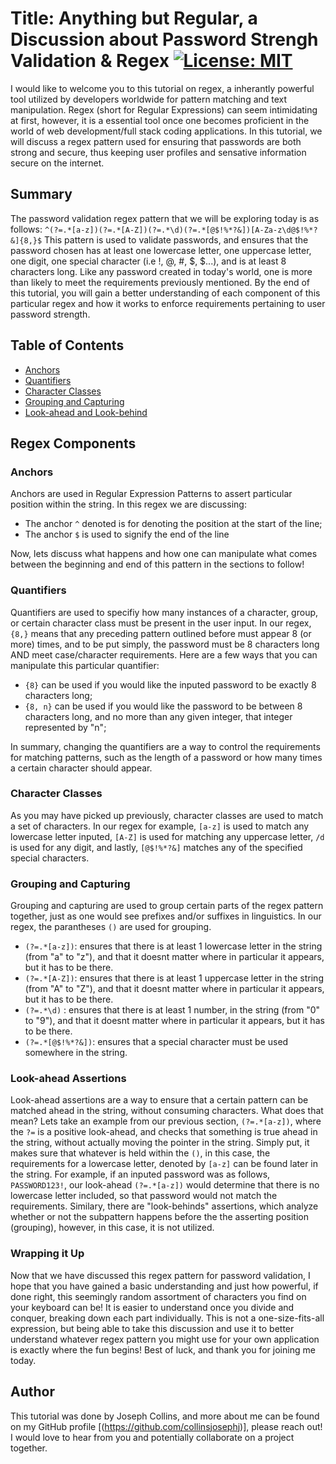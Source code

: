 # Title: Anything but Regular, a Discussion about Password Strengh Validation & Regex [![License: MIT](https://img.shields.io/badge/License-MIT-yellow.svg)](https://opensource.org/licenses/MIT)

I would like to welcome you to this tutorial on regex, a inherantly powerful tool utilized by developers worldwide for pattern matching and text manipulation. Regex (short for Regular Expressions) can seem intimidating at first, however, it is a essential tool once one becomes proficient in the world of web development/full stack coding applications. In this tutorial, we will discuss a regex pattern used for ensuring that passwords are both strong and secure, thus keeping user profiles and sensative information secure on the internet. 

## Summary

The password validation regex pattern that we will be exploring today is as follows: `^(?=.*[a-z])(?=.*[A-Z])(?=.*\d)(?=.*[@$!%*?&])[A-Za-z\d@$!%*?&]{8,}$`
This pattern is used to validate passwords, and ensures that the password chosen has at least one lowercase letter, one uppercase letter, one digit, one special character (i.e !, @, #, $, $...), and is at least 8 characters long. Like any password created in today's world, one is more than likely to meet the requirements previously mentioned. By the end of this tutorial, you will gain a better understanding of each component of this particular regex and how it works to enforce requirements pertaining to user password strength. 

## Table of Contents

- [Anchors](#anchors)
- [Quantifiers](#quantifiers)
- [Character Classes](#character-classes)
- [Grouping and Capturing](#grouping-and-capturing)
- [Look-ahead and Look-behind](#look-ahead-and-look-behind)

## Regex Components

### Anchors

Anchors are used in Regular Expression Patterns to assert particular position within the string. In this regex we are discussing:

   - The anchor `^` denoted is for denoting the position at the start of the line;
   - The anchor `$` is used to signify the end of the line

Now, lets discuss what happens and how one can manipulate what comes between the beginning and end of this pattern in the sections to follow!

### Quantifiers

Quantifiers are used to specifiy how many instances of a character, group, or certain character class must be present in the user input. In our regex, `{8,}` means that any preceding pattern outlined before must appear 8 (or more) times, and to be put simply, the password must be 8 characters long AND meet case/character requirements. Here are a few ways that you can manipulate this particular quantifier:

  - `{8}` can be used if you would like the inputed password to be exactly 8 characters long;
  - `{8, n}` can be used if you would like the password to be between 8 characters long, and no more than any given integer, that integer represented by "n";

In summary, changing the quantifiers are a way to control the requirements for matching patterns, such as the length of a password or how many times a certain character should appear. 

### Character Classes

As you may have picked up previously, character classes are used to match a set of characters. In our regex for example, `[a-z]` is used to match any lowercase letter inputed, `[A-Z]` is used for matching any uppercase letter, `/d` is used for any digit, and lastly, `[@$!%*?&]` matches any of the specified special characters. 

### Grouping and Capturing

Grouping and capturing are used to group certain parts of the regex pattern together, just as one would see prefixes and/or suffixes in linguistics. In our regex, the parantheses `()` are used for grouping. 

  - `(?=.*[a-z])`: ensures that there is at least 1 lowercase letter in the string (from "a" to "z"), and that it doesnt matter where in particular it appears, but it has to be there. 
  - `(?=.*[A-Z])`: ensures that there is at least 1 uppercase letter in the string (from "A" to "Z"), and that it doesnt matter where in particular it appears, but it has to be there. 
  - `(?=.*\d)`   : ensures that there is at least 1 number, in the string (from "0" to "9"), and that it doesnt matter where in particular it appears, but it has to be there. 
  - `(?=.*[@$!%*?&])`: ensures that a special character must be used somewhere in the string. 

### Look-ahead Assertions

Look-ahead assertions are a way to ensure that a certain pattern can be matched ahead in the string, without consuming characters. What does that mean?  Lets take an example from our previous section, `(?=.*[a-z])`, where the `?=` is a positive look-ahead, and checks that something is true ahead in the string, without actually moving the pointer in the string. Simply put, it makes sure that whatever is held within the `()`, in this case, the requirements for a lowercase letter, denoted by `[a-z]` can be found later in the string. For example, if an inputed password was as follows, `PASSWORD123!`, our look-ahead `(?=.*[a-z])` would determine that there is no lowercase letter included, so that password would not match the requirements. Similary, there are "look-behinds" assertions, which analyze whether or not the subpattern happens before the the asserting position (grouping), however, in this case, it is not utilized. 

### Wrapping it Up

Now that we have discussed this regex pattern for password validation, I hope that you have gained a basic understanding and just how powerful, if done right, this seemingly random assortment of characters you find on your keyboard can be! It is easier to understand once you divide and conquer, breaking down each part individually. This is not a one-size-fits-all expression, but being able to take this discussion and use it to better understand whatever regex pattern you might use for your own application is exactly where the fun begins! Best of luck, and thank you for joining me today. 

## Author

This tutorial was done by Joseph Collins, and more about me can be found on my GitHub profile [(https://github.com/collinsjosephj)], please reach out! I would love to hear from you and potentially collaborate on a project together. 
